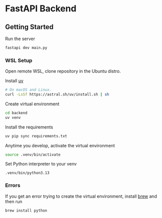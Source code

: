 # FastAPI Backend

## Getting Started

Run the server
```bash
fastapi dev main.py
```


### WSL Setup

Open remote WSL, clone repository in the Ubuntu distro.

Install [uv](https://github.com/astral-sh/uv)
```bash
# On macOS and Linux.
curl -LsSf https://astral.sh/uv/install.sh | sh
```

Create virtual environment
```bash
cd backend
uv venv
```
Install the requirements
```bash
uv pip sync requirements.txt
```
Anytime you develop, activate the virtual environment
```bash
source .venv/bin/activate
```
Set Python interpreter to your venv
```
.venv/bin/python3.13
```

### Errors
If you get an error trying to create the virtual environment, install [brew](https://brew.sh/) and then run
```bash
brew install python
```